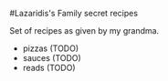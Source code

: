 #Lazaridis's Family secret recipes

Set of recipes as given by my grandma.

- pizzas (TODO)
- sauces (TODO)
- reads (TODO)